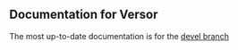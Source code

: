 Documentation for Versor
---

The most up-to-date documentation is for the [devel branch](devel/html/index.html)

